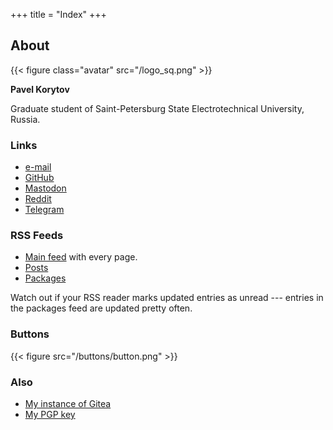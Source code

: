 +++
title = "Index"
+++

## About
{{< figure class="avatar" src="/logo_sq.png" >}}

**Pavel Korytov**

Graduate student of Saint-Petersburg State Electrotechnical University, Russia.

### Links
* [e-mail](mailto:thexcloud@gmail.com)
* [GitHub](https://github.com/SqrtMinusOne)
* <a rel="me" href="https://mastodon.bsd.cafe/@sqrtminusone">Mastodon</a>
* [Reddit](https://www.reddit.com/user/XCapitan_1)
* [Telegram](https://t.me/SqrtMinusTwo)

### RSS Feeds
- [Main feed](/index.xml) with every page.
- [Posts](/posts/index.xml)
- [Packages](/packages/index.xml)

Watch out if your RSS reader marks updated entries as unread --- entries in the packages feed are updated pretty often.

### Buttons
<div class="webbuttons">
{{< figure src="/buttons/button.png" >}}
</div>

### Also
* [My instance of Gitea](https://sqrtminusone.xyz/git/)
* [My PGP key](/0x914472A1FD6775C166F96EBEED739ADF81C78160.asc)

